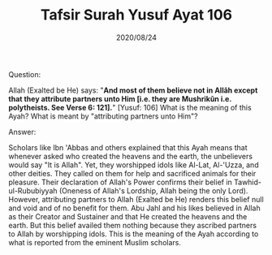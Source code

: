 ﻿---
layout: post
title: "Tafsir Surah Yusuf Ayat 106"
publisher: "alsalafiyyah@icloud.com"
source: "Majmu' Fatawa wa Maqalat 5/355, question no. 18"
hijri: Muharram 5, 1442 AH
date: 2020/08/24
category: ["tafsir", quran]
shaykhs: Shaykh Ibn Baz
---

Question: 

Allah (Exalted be He) says: "**And most of them believe not in Allâh except that they attribute partners unto Him [i.e. they are Mushrikûn i.e. polytheists. See Verse 6: 121].**" [Yusuf: 106] What is the meaning of this Ayah? What is meant by "attributing partners unto Him"?

Answer:

Scholars like Ibn 'Abbas and others explained that this Ayah means that whenever asked who created the heavens and the earth, the unbelievers would say "It is Allah". Yet, they worshipped idols like Al-Lat, Al-'Uzza, and other deities. They called on them for help and sacrificed animals for their pleasure. Their declaration of Allah's Power confirms their belief in Tawhid-ul-Rububiyyah (Oneness of Allah's Lordship, Allah being the only Lord). However, attributing partners to Allah (Exalted be He) renders this belief null and void and of no benefit for them. Abu Jahl and his likes believed in Allah as their Creator and Sustainer and that He created the heavens and the earth. But this belief availed them nothing because they ascribed partners to Allah by worshipping idols. This is the meaning of the Ayah according to what is reported from the eminent Muslim scholars.
